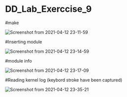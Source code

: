 # DD_Lab_Exerccise_9

#make

![Screenshot from 2021-04-12 23-11-59](https://user-images.githubusercontent.com/35663501/114442598-570c2b80-9bea-11eb-8352-6b7990338f20.png)


#Inserting module 

![Screenshot from 2021-04-12 23-14-59](https://user-images.githubusercontent.com/35663501/114442646-63908400-9bea-11eb-943f-7ac03f308179.png)


#module info

![Screenshot from 2021-04-12 23-17-09](https://user-images.githubusercontent.com/35663501/114442664-6a1efb80-9bea-11eb-9213-9ed84a9fe155.png)


#Reading kernel log (keybord stroke have been captured)

![Screenshot from 2021-04-12 23-35-21](https://user-images.githubusercontent.com/35663501/114442772-8d49ab00-9bea-11eb-9eae-f2307336de86.png)


